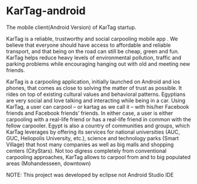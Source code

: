 # KarTag-android
The mobile client(Android Version) of KarTag startup.

KarTag is a reliable, trustworthy and social carpooling mobile app . We believe that everyone should have access to affordable and reliable transport, and that being on the road can still be cheap, green and fun. KarTag helps reduce heavy levels of environmental pollution, traffic and parking problems while encouraging hanging out with old and meeting new friends.

KarTag is a carpooling application, initially launched on Android and ios phones, that comes as close to solving the matter of trust as possible.  It rides on top of existing cultural values and behavioral patterns. Egyptians are very social and love talking and interacting while being in a car. Using KarTag, a user can carpool – or kartag as we call it – with his/her Facebook friends and Facebook friends’ friends. In either case, a user is either carpooling with a real-life friend or has a real-life friend in common with the fellow carpooler. Egypt is also a country of communities and groups, which KarTag leverages by offering its services for national universities (AUC, GUC, Heliopolis University, etc.), science and technology parks (Smart Village) that host many companies as well as big malls and shopping centers (CityStars). Not too digress completely from conventional carpooling approaches, KarTag allows to carpool from and to big populated areas (Mohandesseen, downtown)

NOTE: This project was developed by eclipse not Android Studio IDE
